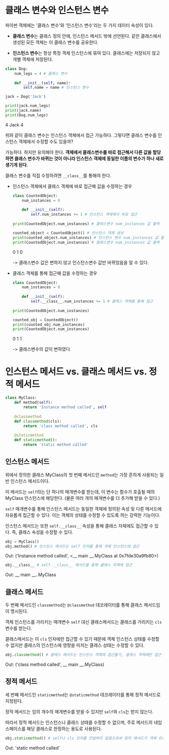# 클래스 변수와 인스턴스 변수

파이썬 객체에는 '클래스 변수'와 '인스턴스 변수'라는 두 가지 데이터 속성이 있다.

- **클래스 변수**는 클래스 정의 안에, 인스턴스 메서드 밖에 선언된다. 같은 클래스에서 생성된 모든 객체는 이 클래스 변수를 공유한다. 

- **인스턴스 변수**는 항상 특정 객체 인스턴스에 묶여 있다. 클래스에는 저장되지 않고 개별 객체에 저장된다.

```python
class Dog:
    num_legs = 4 # 클래스 변수
    
    def __init__(self, name):
        self.name = name # 인스턴스 변수
```

```python
jack = Dog('Jack')

print(jack.num_legs)
print(jack.name)
print(Dog.num_legs)
```

   4
   Jack
   4



위와 같이 클래스 변수는 인스턴스 객체에서 접근 가능하다. 그렇다면 클래스 변수를 인스턴스 객체에서 수정할 수도 있을까?

가능하다. 하지만 유의해야 한다. **객체에서 클래스변수를 바로 접근해서 다른 값을 할당하면 클래스 변수가 바뀌는 것이 아니라 인스턴스 객체에 동일한 이름의 변수가 하나 새로 생기게 된다.**

클래스 변수를 직접 수정하려면 `__class__`를 통해야 한다.



- 인스턴스 객체에서 클래스 객체에 바로 접근해 값을 수정하는 경우

  ```python
  class CountedObject:
      num_instances = 0
      
      def __init__(self):
          self.num_instances += 1 # 인스턴스 객체에서 바로 접근
          
  print(CountedObject.num_instances) # 클래스변수 num_instances 값 출력
  
  counted_object = CountedObject() # 인스턴스 객체 생성
  print(counted_object.num_instances) # 인스턴스 변수 num_instances 값 출력
  print(CountedObject.num_instances) # 클래스변수 num_instances 값 출력
  ```

     0
     1
     0

  -> 클래스변수 값은 변하지 않고 인스턴스변수 값만 바뀌었음을 알 수 있다.

  

- 클래스 객체를 통해 접근해 값을 수정하는 경우 

  ```python
  class CountedObject:
      num_instances = 0
      
      def __init__(self):
          self.__class__.num_instances += 1 # 클래스 객체를 통해 접근
          
  print(CountedObject.num_instances)
  
  counted_obj = CountedObject()
  print(counted_obj.num_instances)
  print(CountedObject.num_instances)        
  ```

     0
     1
     1

  -> 클래스변수의 값이 변하였다.



# 인스턴스 메서드 vs. 클래스 메서드 vs. 정적 메서드

```python
class MyClass:
    def method(self):
        return 'Instance method called', self
    
    @classmethod
    def classmethod(cls):
        return 'class method called', cls
    
    @staticmethod
    def staticmethod():
        return 'static method called'
```

## 인스턴스 메서드

위에서 정의한 클래스 MyClass의 첫 번째 메서드인 `method`는 가장 흔하게 사용되는 일반 인스턴스 메서드이다.

이 메서드는 `self`라는 단 하나의 매개변수를 받는데, 이 변수는 함수가 호출될 때의 MyClass 인스턴스에 해당한다. (물론 여러 개의 매개변수를 더 추가해 받을 수 있다.)

`self` 매개변수를 통해 인스턴스 메서드는 동일한 객체에 정의된 속성 및 다른 메서드에 자유롭게 접근할 수 있다. 이는 객체의 상태를 수정할 수 있도록 하는 강력한 기능이다.

인스턴스 메서드는 또한 `self.__class__` 속성을 통해 클래스 자체에도 접근할 수 있다. 즉, 클래스 속성을 수정할 수 있다.

```python
obj = MyClass()
obj.method() # 인스턴스 메서드는 self 인자를 통해 객체 인스턴스에 접근
```

Out: ('Instance method called', <__ main __.MyClass at 0x7fde30a9fb80>)

```python
obj.__class__ # self.__class__ 메서드를 통해 클래스 자체에 접근 
```

Out: __ main __..MyClass





## 클래스 메서드

두 번째 메서드인 `classmethod`는 `@classmethod` 데코레이터를 통해 클래스 메서드임이 명시된다.

객체 인스턴스를 가리키는 매개변수 `self` 대신 클래스메서드는 클래스를 가리키는 `cls` 변수를 받는다.

클래스메서드는 이 `cls` 인자에만 접근할 수 있기 때문에 객체 인스턴스 상태를 수정할 수 없지만 클래스의 인스턴스에 영향을 미치는 클래스 상태는 수정할 수 있다.

```python
obj.classmethod() # 클래스 메서드는 인스턴스 객체에 접근불가, 클래스 객체에만 접근
```

Out: ('class method called', __ main __.MyClass)



## 정적 메서드

세 번째 메서드인 `staticmethod`는 `@staticmethod` 데코레이터를 통해 정적 메서드로 지정된다.

정적 메서드는 임의 개수의 매개변수를 받을 수 있지만 `self`와 `cls`는 받지 않는다.

따라서 정적 메서드는 인스턴스나 클래스 상태를 수정할 수 없으며, 주로 메서드의 네임스페이스를 해당 클래스로 한정하는 용도로 사용된다.

```python
obj.staticmethod() # self나 cls 인자를 전달하지 않음으로써 정적 메서드가 객체 인스턴스 상태 혹은 클래스 상태에 접근할 수 없음을 보장. 일반 함수처럼 작동하지만 클래스의 네임스페이스에 귀속됨.
```

Out: 'static method called'

